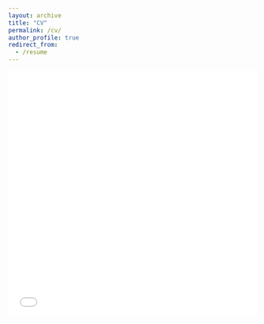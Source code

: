 ```yaml
---
layout: archive
title: "CV"
permalink: /cv/
author_profile: true
redirect_from:
  - /resume
---
```



<iframe src="/files/olaf_wysocki.pdf" width="100%" height="500" frameborder="no" border="0" marginwidth="0" marginheight="0"></iframe>
